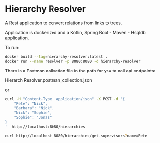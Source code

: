 # Hierarchy Resolver
A Rest application to convert relations from links to trees. 

Application is dockerized and a Kotlin, Spring Boot - Maven - Hsqldb application.

To run:

```bash
docker build --tag=hierarchy-resolver:latest .
docker run --name resolver -p 8080:8080 -d hierarchy-resolver
```

There is a Postman collection file in the path for you to call api endpoints:

Hierarch Resolver.postman_collection.json
 
 or  
 
```bash
curl -H "Content-Type: application/json" -X POST -d '{
    "Pete": "Nick",
    "Barbara": "Nick",
    "Nick": "Sophie",
    "Sophie": "Jonas"
}
'  http://localhost:8080/hierarchies
```


```bash
curl http://localhost:8080/hierarchies/get-supervisors?name=Pete
```
